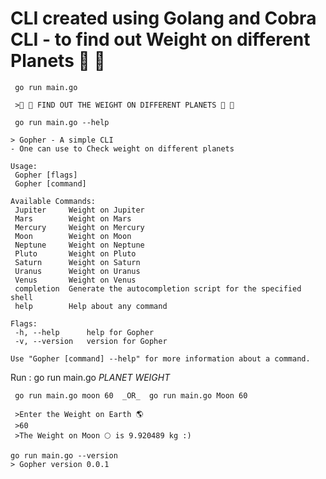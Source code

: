 # CLI created using Golang and Cobra CLI - to find out Weight on different Planets :rocket: :rocket:  

```
 go run main.go

 >🚀 🚀 FIND OUT THE WEIGHT ON DIFFERENT PLANETS 🚀 🚀
 ```
 
 ```
  go run main.go --help
 
 > Gopher - A simple CLI
- One can use to Check weight on different planets

Usage:
  Gopher [flags]  
  Gopher [command]

Available Commands:
  Jupiter     Weight on Jupiter
  Mars        Weight on Mars
  Mercury     Weight on Mercury
  Moon        Weight on Moon
  Neptune     Weight on Neptune
  Pluto       Weight on Pluto
  Saturn      Weight on Saturn
  Uranus      Weight on Uranus
  Venus       Weight on Venus
  completion  Generate the autocompletion script for the specified shell
  help        Help about any command

Flags:
  -h, --help      help for Gopher
  -v, --version   version for Gopher

Use "Gopher [command] --help" for more information about a command.
```
Run : go run main.go _PLANET_ _WEIGHT_
```
 go run main.go moon 60  _OR_  go run main.go Moon 60
 
 >Enter the Weight on Earth 🌎 
 >60
 >The Weight on Moon 🌕 is 9.920489 kg :)
 ```
 ```
 go run main.go --version
 > Gopher version 0.0.1
 ```
